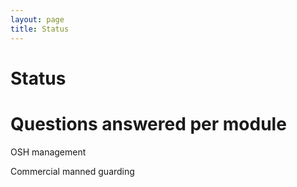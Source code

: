 ```yaml
---
layout: page
title: Status
---
```


# Status

# Questions answered per module

OSH management

Commercial manned guarding